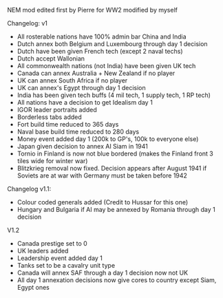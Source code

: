 NEM mod edited first by Pierre for WW2 modified by myself 


Changelog: v1

- All rosterable nations have 100% admin bar China and India
- Dutch annex both Belgium and Luxembourg through day 1 decision
- Dutch have been given French tech (except 2 naval techs)
- Dutch accept Wallonian
- All commonwealth nations (not India) have been given UK tech
- Canada can annex Australia + New Zealand if no player
- UK can annex South Africa if no player
- UK can annex's Egypt through day 1 decision 
- India has been given tech buffs (4 mil tech, 1 supply tech, 1 RP tech)
- All nations have a decision to get Idealism day 1 
- IGOR leader portraits added
- Borderless tabs added
- Fort build time reduced to 365 days 
- Naval base build time reduced to 280 days
- Money event added day 1 (200k to GP's, 100k to everyone else)
- Japan given decision to annex AI Siam in 1941
- Tornio in Finland is now not blue bordered (makes the Finland front 3 tiles wide for winter war)
- Blitzkrieg removal now fixed. Decision appears after August 1941 if Soviets are at war with Germany must be taken before 1942

Changelog v1.1:


- Colour coded generals added (Credit to Hussar for this one)
- Hungary and Bulgaria if AI may be annexed by Romania through day 1 decision

V1.2

- Canada prestige set to 0
- UK leaders added
- Leadership event added day 1 
- Tanks set to be a cavalry unit type
- Canada will annex SAF through a day 1 decision now not UK
- All day 1 annexation decisions now give cores to country except Siam, Egypt ones